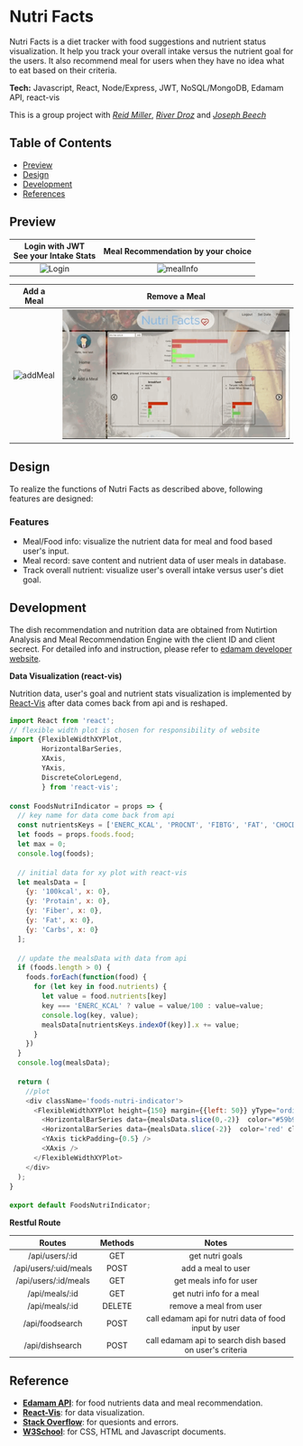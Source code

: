 # Nutri Facts
Nutri Facts is a diet tracker with food suggestions and nutrient status visualization. It help you track your overall intake versus the nutrient goal for the users. It also recommend meal for users when they have no idea what to eat based on their criteria.

**Tech:** Javascript, React, Node/Express, JWT, NoSQL/MongoDB, Edamam API, react-vis

This is a group project with *[Reid Miller](https://github.com/rmiller999)*, *[River Droz](https://github.com/rivedroz23)* and *[Joseph Beech](https://github.com/Mothergoose31)*

## Table of Contents
* [Preview](#Preview)
* [Design](#Design)
* [Development](#Development)
* [References](#References)

## Preview

| Login with JWT<br> See your Intake Stats | Meal Recommendation by your choice |
|:---:|:---:|
|![Login](./readmeFiles/login.gif) | ![mealInfo](./readmeFiles/mealInfo.gif) |

| Add a Meal | Remove a Meal
|:---:|:---:|
|![addMeal](./readmeFiles/addMeal.gif) | ![removeMeal](./readmeFiles/removeMeal.gif)

## Design
To realize the functions of Nutri Facts as described above, following features are designed:

### Features
* Meal/Food info: visualize the nutrient data for meal and food based user's input.
* Meal record: save content and nutrient data of user meals in database.
* Track overall nutrient: visualize user's overall intake versus user's diet goal.

## Development
The dish recommendation and nutrition data are obtained from Nutirtion Analysis and Meal Recommendation Engine with the client ID and client secrect. For detailed info and instruction, please refer to [edamam developer website](https://developer.edamam.com).

**Data Visualization (react-vis)**

Nutrition data, user's goal and nutrient stats visualization is implemented by [React-Vis](https://uber.github.io/react-vis/) after data comes back from api and is reshaped.
```javascript
import React from 'react';
// flexible width plot is chosen for responsibility of website
import {FlexibleWidthXYPlot,
        HorizontalBarSeries,
        XAxis,
        YAxis,
        DiscreteColorLegend,
        } from 'react-vis';

const FoodsNutriIndicator = props => {
  // key name for data come back from api
  const nutrientsKeys = ['ENERC_KCAL', 'PROCNT', 'FIBTG', 'FAT', 'CHOCDF']
  let foods = props.foods.food;
  let max = 0;
  console.log(foods);

  // initial data for xy plot with react-vis
  let mealsData = [
    {y: '100kcal', x: 0},
    {y: 'Protain', x: 0},
    {y: 'Fiber', x: 0},
    {y: 'Fat', x: 0},
    {y: 'Carbs', x: 0}
  ]; 

  // update the mealsData with data from api
  if (foods.length > 0) {
    foods.forEach(function(food) {
      for (let key in food.nutrients) {
        let value = food.nutrients[key]
        key === 'ENERC_KCAL' ? value = value/100 : value=value;
        console.log(key, value);
        mealsData[nutrientsKeys.indexOf(key)].x += value;
      }
    })
  }
  console.log(mealsData);

  return (
    //plot 
    <div className='foods-nutri-indicator'>
      <FlexibleWidthXYPlot height={150} margin={{left: 50}} yType="ordinal">
        <HorizontalBarSeries data={mealsData.slice(0,-2)}  color="#59b953" cluster='meal'/>
        <HorizontalBarSeries data={mealsData.slice(-2)}  color='red' cluster='meal'/>
        <YAxis tickPadding={0.5} />
        <XAxis />
      </FlexibleWidthXYPlot>
    </div>
  );
}

export default FoodsNutriIndicator;

``` 

**Restful Route**

| Routes | Methods | Notes |
|:------:|:-------:|:-----:|
| /api/users/:id | GET | get nutri goals |
| /api/users/:uid/meals | POST | add a meal to user |
| /api/users/:id/meals | GET | get meals info for user |
| /api/meals/:id | GET | get nutri info for a meal |
| /api/meals/:id | DELETE | remove a meal from user |
| /api/foodsearch | POST | call edamam api for nutri data of food input by user |
| /api/dishsearch | POST | call edamam api to search dish based on user's criteria |


## Reference
* **[Edamam API](https://www.edamam.com)**: for food nutrients data and meal recommendation.
* **[React-Vis](https://uber.github.io/react-vis/)**: for data visualization.
* **[Stack Overflow](https://stackoverflow.com/)**: for quesionts and errors.
* **[W3School](https://www.w3schools.com/)**: for CSS, HTML and Javascript documents.